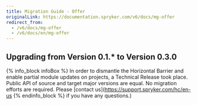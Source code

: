```yaml
---
title: Migration Guide - Offer
originalLink: https://documentation.spryker.com/v6/docs/mg-offer
redirect_from:
  - /v6/docs/mg-offer
  - /v6/docs/en/mg-offer
---
```


## Upgrading from Version 0.1.* to Version 0.3.0

{% info_block infoBox %}
In order to dismantle the Horizontal Barrier and enable partial module updates on projects, a Technical Release took place. Public API of source and target major versions are equal. No migration efforts are required. Please [contact us](https://support.spryker.com/hc/en-us
{% endinfo_block %} if you have any questions.)
